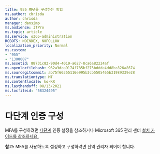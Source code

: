```yaml
---
title: 955 MFA를 구성하는 방법
ms.author: chrisda
author: chrisda
manager: dansimp
ms.audience: ITPro
ms.topic: article
ms.service: o365-administration
ROBOTS: NOINDEX, NOFOLLOW
localization_priority: Normal
ms.custom:
- "955"
- "1300007"
ms.assetid: 88731c82-90d4-4019-a627-8ca6a82224af
ms.openlocfilehash: 962a3dca9174f785bf273bddde4dd8bc826a8674
ms.sourcegitcommit: ab75f66355116e995b3cb5505465b31989339e28
ms.translationtype: MT
ms.contentlocale: ko-KR
ms.lasthandoff: 08/13/2021
ms.locfileid: "58324495"
---
```

# <a name="configure-multifactor-authentication"></a>다단계 인증 구성

MFA를 구성하려면 [다단계](https://docs.microsoft.com/microsoft-365/admin/security-and-compliance/set-up-multi-factor-authentication) 인증 설정을 참조하거나 Microsoft 365 관리 센터 [설치 가이드를 참조하세요.](https://admin.microsoft.com/AdminPortal/Home?ref=/modernonboarding/mfasetupguide)

**참고:** MFA를 사용하도록 설정하고 구성하려면 전역 관리자 되어야 합니다.
